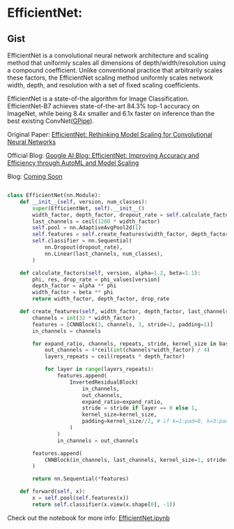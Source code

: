 # EfficientNet:

Gist
----
EfficientNet is a convolutional neural network architecture and scaling method that uniformly scales all dimensions of depth/width/resolution using a compound coefficient. Unlike conventional practice that arbitrarily scales these factors, the EfficientNet scaling method uniformly scales network width, depth, and resolution with a set of fixed scaling coefficients.

EfficientNet is a state-of-the algorithm for Image Classification. EfficientNet-B7 achieves state-of-the-art 84.3% top-1 accuracy on ImageNet, while being 8.4x smaller and 6.1x faster on inference than the best existing ConvNet([GPipe](https://arxiv.org/abs/1811.06965)).

Original Paper: [EfficientNet: Rethinking Model Scaling for Convolutional Neural Networks](https://arxiv.org/abs/1905.11946)

Official Blog: [Google AI Blog: EfficientNet: Improving Accuracy and Efficiency through AutoML and Model Scaling](https://ai.googleblog.com/2019/05/efficientnet-improving-accuracy-and.html)

Blog: [Coming Soon](https://medium.com/aicrowd/aicrew/home)

```python

class EfficientNet(nn.Module):
    def __init__(self, version, num_classes):
        super(EfficientNet, self).__init__()
        width_factor, depth_factor, dropout_rate = self.calculate_factors(version)
        last_channels = ceil(1280 * width_factor)
        self.pool = nn.AdaptiveAvgPool2d(1)
        self.features = self.create_features(width_factor, depth_factor, last_channels)
        self.classifier = nn.Sequential(
            nn.Dropout(dropout_rate),
            nn.Linear(last_channels, num_classes),
        )

    def calculate_factors(self, version, alpha=1.2, beta=1.1):
        phi, res, drop_rate = phi_values[version]
        depth_factor = alpha ** phi
        width_factor = beta ** phi
        return width_factor, depth_factor, drop_rate

    def create_features(self, width_factor, depth_factor, last_channels):
        channels = int(32 * width_factor)
        features = [CNNBlock(3, channels, 3, stride=2, padding=1)]
        in_channels = channels

        for expand_ratio, channels, repeats, stride, kernel_size in base_model:
            out_channels = 4*ceil(int(channels*width_factor) / 4)
            layers_repeats = ceil(repeats * depth_factor)

            for layer in range(layers_repeats):
                features.append(
                    InvertedResidualBlock(
                        in_channels,
                        out_channels,
                        expand_ratio=expand_ratio,
                        stride = stride if layer == 0 else 1,
                        kernel_size=kernel_size,
                        padding=kernel_size//2, # if k=1:pad=0, k=3:pad=1, k=5:pad=2
                    )
                )
                in_channels = out_channels

        features.append(
            CNNBlock(in_channels, last_channels, kernel_size=1, stride=1, padding=0)
        )

        return nn.Sequential(*features)

    def forward(self, x):
        x = self.pool(self.features(x))
        return self.classifier(x.view(x.shape[0], -1))

```
Check out the notebook for more info: [EfficientNet.ipynb](https://github.com/divyanshugit/Unscrambling-SOTA/blob/master/EfficientNet/EfficientNet.ipynb)

